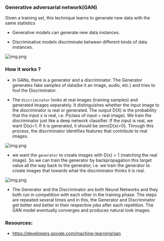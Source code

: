 
### Generative adversarial network(GAN)

Given a training set, this technique learns to generate new data with the same statistics

* Generative models can generate new data instances.

* Discriminative models discriminate between different kinds of data instances.

![img.png](https://miro.medium.com/max/1394/1*fd3QUV45REqZ_f7tjYs31g.png)


### How it works ?

* In GANs, there is a generator and a discriminator. The Generator generates fake samples of data(be it an image, audio, etc.) and tries to fool the Discriminator.

* The ```discriminator``` looks at real images (training samples) and generated images separately. It distinguishes whether the input image to the discriminator is real or generated. The output D(X) is the probability that the input x is real, i.e. P(class of input = real image).
  We train the discriminator just like a deep network classifier. If the input is real, we want D(x)=1. If it is generated, it should be zero{D(x)=0}. Through this process, the discriminator identifies features that contribute to real images.

![img.png](https://miro.medium.com/max/875/1*_uFUaxXIEjCDm_UTzbyleA.png)

* we want the ```generator``` to create images with D(x) = 1 (matching the real image). So we can train the generator by backpropagation this target value all the way back to the generator, i.e. we train the generator to create images that towards what the discriminator thinks it is real.

![img.png](https://miro.medium.com/max/875/1*roO-E4KTolB-wttrs-u16g.jpeg)

* The Generator and the Discriminator are both Neural Networks and they both run in competition with each other in the training phase. The steps are repeated several times and in this, the Generator and Discriminator get better and better in their respective jobs after each repetition. The GAN model eventually converges and produces natural look images.



### Resources: 

* https://developers.google.com/machine-learning/gan
